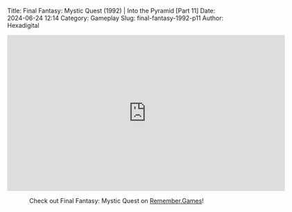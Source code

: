 Title: Final Fantasy: Mystic Quest (1992) | Into the Pyramid [Part 11]
Date: 2024-06-24 12:14
Category: Gameplay
Slug: final-fantasy-1992-p11
Author: Hexadigital

<center><iframe src="https://www.youtube.com/embed/NKRxC3OKses?feature=oembed" allow="accelerometer; autoplay; encrypted-media; gyroscope; picture-in-picture" width="640" height="360" frameborder="0"></iframe>

Check out Final Fantasy: Mystic Quest on [Remember.Games](https://remember.games/game/8116/final-fantasy-mystic-quest/)!</center>